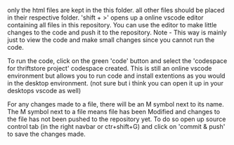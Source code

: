 only the html files are kept in the this folder. all other files should be placed in their respective folder. 'shift + >' opens up a online vscode editor containing all files in this repository. You can use the editor to make little changes to the code and push it to the repository. Note - This way is mainly just to view the code and make small changes since you cannot run the code.

To run the code, click on the green 'code' button and select the 'codespace for thriftstore project' codespace created. This is still an online vscode environment but allows you to run code and install extentions as you would in the desktop environment. (not sure but i think you can open it up in your desktops vscode as well)

For any changes made to a file, there will be an M symbol next to its name. The M symbol next to a file means file has been Modified and changes to the file has not been pushed to the repository yet. To do so open up source control tab (in the right navbar or ctr+shift+G) and click on 'commit & push' to save the changes made.
